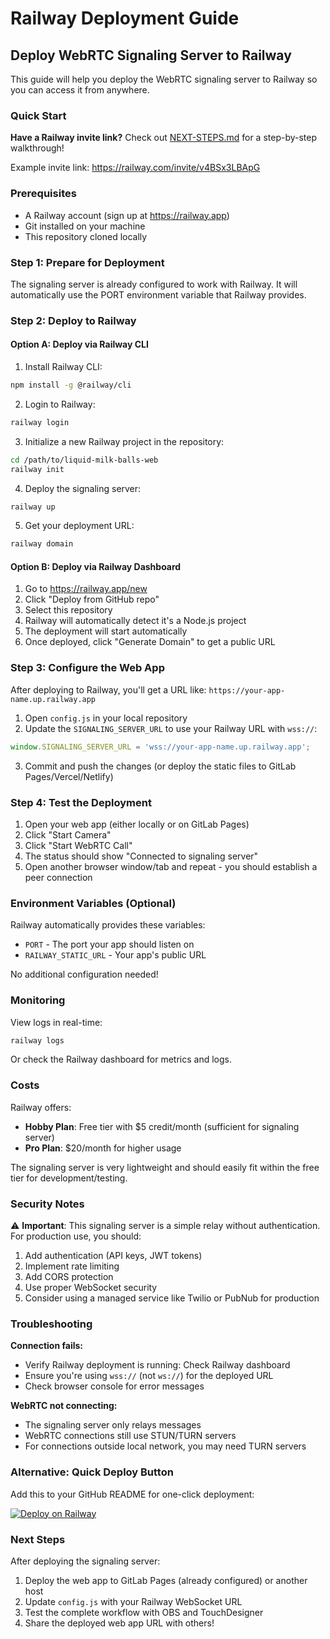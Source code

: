 # Railway Deployment Guide

## Deploy WebRTC Signaling Server to Railway

This guide will help you deploy the WebRTC signaling server to Railway so you can access it from anywhere.

### Quick Start

**Have a Railway invite link?** Check out [NEXT-STEPS.md](NEXT-STEPS.md) for a step-by-step walkthrough!

Example invite link: https://railway.com/invite/v4BSx3LBApG

### Prerequisites

- A Railway account (sign up at https://railway.app)
- Git installed on your machine
- This repository cloned locally

### Step 1: Prepare for Deployment

The signaling server is already configured to work with Railway. It will automatically use the PORT environment variable that Railway provides.

### Step 2: Deploy to Railway

#### Option A: Deploy via Railway CLI

1. Install Railway CLI:
```bash
npm install -g @railway/cli
```

2. Login to Railway:
```bash
railway login
```

3. Initialize a new Railway project in the repository:
```bash
cd /path/to/liquid-milk-balls-web
railway init
```

4. Deploy the signaling server:
```bash
railway up
```

5. Get your deployment URL:
```bash
railway domain
```

#### Option B: Deploy via Railway Dashboard

1. Go to https://railway.app/new
2. Click "Deploy from GitHub repo"
3. Select this repository
4. Railway will automatically detect it's a Node.js project
5. The deployment will start automatically
6. Once deployed, click "Generate Domain" to get a public URL

### Step 3: Configure the Web App

After deploying to Railway, you'll get a URL like: `https://your-app-name.up.railway.app`

1. Open `config.js` in your local repository
2. Update the `SIGNALING_SERVER_URL` to use your Railway URL with `wss://`:
```javascript
window.SIGNALING_SERVER_URL = 'wss://your-app-name.up.railway.app';
```

3. Commit and push the changes (or deploy the static files to GitLab Pages/Vercel/Netlify)

### Step 4: Test the Deployment

1. Open your web app (either locally or on GitLab Pages)
2. Click "Start Camera"
3. Click "Start WebRTC Call"
4. The status should show "Connected to signaling server"
5. Open another browser window/tab and repeat - you should establish a peer connection

### Environment Variables (Optional)

Railway automatically provides these variables:
- `PORT` - The port your app should listen on
- `RAILWAY_STATIC_URL` - Your app's public URL

No additional configuration needed!

### Monitoring

View logs in real-time:
```bash
railway logs
```

Or check the Railway dashboard for metrics and logs.

### Costs

Railway offers:
- **Hobby Plan**: Free tier with $5 credit/month (sufficient for signaling server)
- **Pro Plan**: $20/month for higher usage

The signaling server is very lightweight and should easily fit within the free tier for development/testing.

### Security Notes

⚠️ **Important**: This signaling server is a simple relay without authentication. For production use, you should:

1. Add authentication (API keys, JWT tokens)
2. Implement rate limiting
3. Add CORS protection
4. Use proper WebSocket security
5. Consider using a managed service like Twilio or PubNub for production

### Troubleshooting

**Connection fails:**
- Verify Railway deployment is running: Check Railway dashboard
- Ensure you're using `wss://` (not `ws://`) for the deployed URL
- Check browser console for error messages

**WebRTC not connecting:**
- The signaling server only relays messages
- WebRTC connections still use STUN/TURN servers
- For connections outside local network, you may need TURN servers

### Alternative: Quick Deploy Button

Add this to your GitHub README for one-click deployment:

[![Deploy on Railway](https://railway.app/button.svg)](https://railway.app/new/template?template=https://github.com/kfaist/liquid-milk-balls-web)

### Next Steps

After deploying the signaling server:
1. Deploy the web app to GitLab Pages (already configured) or another host
2. Update `config.js` with your Railway WebSocket URL
3. Test the complete workflow with OBS and TouchDesigner
4. Share the deployed web app URL with others!
